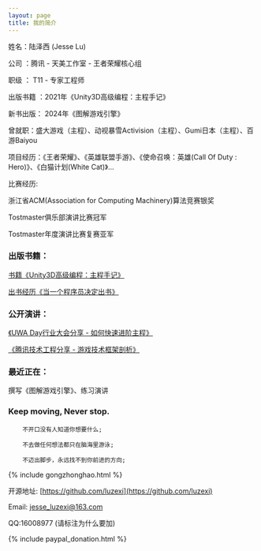 ```yaml
---
layout: page
title: 我的简介
---
```

姓名：陆泽西 (Jesse Lu)

公司 ：腾讯 - 天美工作室 - 王者荣耀核心组

职级 ： T11 - 专家工程师

出版书籍 ：2021年《Unity3D高级编程：主程手记》

新书出版： 2024年《图解游戏引擎》

曾就职：盛大游戏（主程）、动视暴雪Activision（主程）、Gumi日本（主程）、百游Baiyou

项目经历：《王者荣耀》、《英雄联盟手游》、《使命召唤：英雄(Call Of Duty : Hero)》、《白猫计划(White Cat)》...

比赛经历:  

浙江省ACM(Association for Computing Machinery)算法竞赛银奖

Tostmaster俱乐部演讲比赛冠军

Tostmaster年度演讲比赛复赛亚军

### 出版书籍：

[书籍《Unity3D高级编程：主程手记》](https://mp.weixin.qq.com/s?__biz=MzU1ODY1ODY2NA==&mid=2247485214&idx=2&sn=fabff638510724c7a3ebe8ab4abaadae&chksm=fc226219cb55eb0fde3570bdfb9531caa6c62db28c51e72a0e2e1fd187ee8bcfbabf226d19dd&token=220406334&lang=zh_CN#rd)

[出书经历《当一个程序员决定出书》](https://mp.weixin.qq.com/s/gPFed8fQJnjPSE_dSDRuiA)

### 公开演讲：

[《UWA Day行业大会分享 - 如何快速进阶主程》](http://luzexi.com/2022/10/26/%E6%BC%94%E8%AE%B2-%E5%A6%82%E4%BD%95%E5%BF%AB%E9%80%9F%E8%BF%9B%E9%98%B6%E4%B8%BB%E7%A8%8B)

[《腾讯技术工程分享 - 游戏技术框架剖析》](http://luzexi.com/2022/11/17/%E8%85%BE%E8%AE%AF%E7%9B%B4%E6%92%AD%E5%88%86%E4%BA%AB-%E6%B8%B8%E6%88%8F%E6%8A%80%E6%9C%AF%E6%A1%86%E6%9E%B6%E5%89%96%E6%9E%90)


### 最近正在：

撰写《图解游戏引擎》、练习演讲


<!-- 
### Game Project：

		《王者荣耀》 电子竞技 2022 - 至今

		《英雄联盟手游》 3D 电子竞技 2020 - 2022

		《代号:海》 3D 战略+模拟经营 2018 - 2020

		《使命召唤:围攻》 3D 阵地攻防战 2017 - 2018

		《使命召唤:英雄》 3D 阵地攻防战 2015 - 2017

		《白猫计划》 3D MMO RPG游戏 2014 – 2015

		《临兵斗者三国志》3D 回合制卡牌游戏  2013 – 2014

		《王途霸业》2D 战争策略  2012 – 2013

		《凡人修仙》3D RPG游戏  2011 – 2012

		《公元》3D MMO RPG游戏  2010 – 2011

		《星月精灵》3D MMO RPG游戏  2010

		《汽车使命》3D 赛车竞技游戏  2009 -->


### Keep moving, Never stop.

		不开口没有人知道你想要什么;

		不去做任何想法都只在脑海里游泳;

		不迈出脚步，永远找不到你前进的方向;


{% include gongzhonghao.html %}

开源地址: [https://github.com/luzexi](https://github.com/luzexi)

Email: jesse_luzexi@163.com

<!-- Email: zexilu@tencent.com -->

QQ:16008977 (请标注为什么要加)

<!-- 主程群: 334097846 (请如实申报自己的公司和职位，会核实一下真实性再通过，只有主程及以上级别才会被审核通过) -->

{% include paypal_donation.html %}
